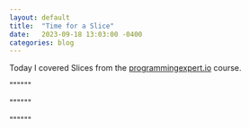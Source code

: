 ```yaml
---
layout: default
title:  "Time for a Slice"
date:   2023-09-18 13:03:00 -0400
categories: blog
---
```

Today I covered Slices from the [programmingexpert.io][course-site] course. 

""""""



""""""



""""""

[course-site]: https://www.programmingexpert.io/index